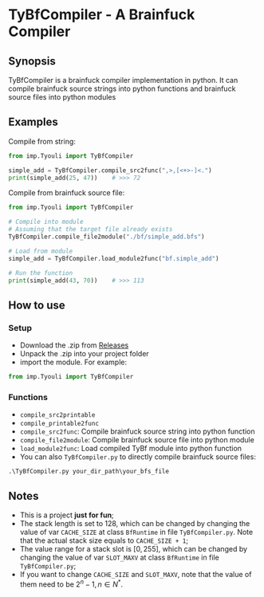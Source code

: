 # TyBfCompiler - A Brainfuck Compiler

## Synopsis
TyBfCompiler is a brainfuck compiler implementation in python. It can compile brainfuck source strings into python functions and brainfuck source files into python modules

## Examples
Compile from string:
```python
from imp.Tyouli import TyBfCompiler

simple_add = TyBfCompiler.compile_src2func(",>,[<+>-]<.")
print(simple_add(25, 47))    # >>> 72
```

Compile from brainfuck source file:
```python
from imp.Tyouli import TyBfCompiler

# Compile into module
# Assuming that the target file already exists
TyBfCompiler.compile_file2module("./bf/simple_add.bfs") 

# Load from module
simple_add = TyBfCompiler.load_module2func("bf.simple_add")

# Run the function
print(simple_add(43, 70))    # >>> 113
```

## How to use
### Setup
* Download the .zip from [Releases](https://github.com/Tyouli/TyBfCompiler/releases)
* Unpack the .zip into your project folder
* import the module. For example:
```python
from imp.Tyouli import TyBfCompiler
```
### Functions
* `compile_src2printable`
* `compile_printable2func`
* `compile_src2func`: Compile brainfuck source string into python function
* `compile_file2module`: Compile brainfuck source file into python module
* `load_module2func`: Load compiled TyBf module into python function
* You can also `TyBfCompiler.py` to directly compile brainfuck source files:
```shell
.\TyBfCompiler.py your_dir_path\your_bfs_file
```

## Notes
* This is a project **just for fun**;
* The stack length is set to 128, which can be changed by changing the value of var `CACHE_SIZE` at class `BfRuntime` in file `TyBfCompiler.py`. Note that the actual stack size equals to  `CACHE_SIZE + 1`;
* The value range for a stack slot is $[0, 255]$, which can be changed by changing the value of var `SLOT_MAXV` at class `BfRuntime` in file `TyBfCompiler.py`;
* If you want to change `CACHE_SIZE` and `SLOT_MAXV`, note that the value of them need to be $2^n - 1, n ∈ N^*$. 
